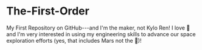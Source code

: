 # The-First-Order
My First Repository on GitHub---and I'm the maker, not Kylo Ren!
I love :pizza: and I'm very interested in using my engineering skills to advance our space exploration efforts (yes, that includes Mars not the :candy:)!

